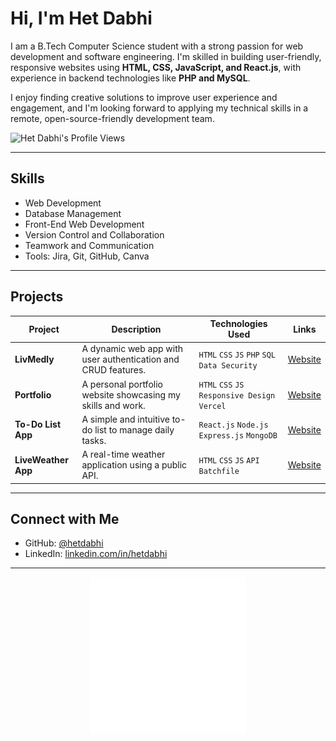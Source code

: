 # Hi, I'm Het Dabhi

I am a B.Tech Computer Science student with a strong passion for web development and software engineering. I'm skilled in building user-friendly, responsive websites using **HTML, CSS, JavaScript, and React.js**, with experience in backend technologies like **PHP and MySQL**.

I enjoy finding creative solutions to improve user experience and engagement, and I'm looking forward to applying my technical skills in a remote, open-source-friendly development team.

  <tr>
    <td><img src="https://komarev.com/ghpvc/?username=hetdabhi&label=Profile%20Views&color=2274c7&style=for-the-badge" alt="Het Dabhi's Profile Views" /></td>
  </tr>

---

## Skills

- Web Development
- Database Management
- Front-End Web Development
- Version Control and Collaboration
- Teamwork and Communication
- Tools: Jira, Git, GitHub, Canva

---

## Projects

| Project | Description | Technologies Used | Links |
|---|---|---|---|
| **LivMedly** | A dynamic web app with user authentication and CRUD features. | `HTML` `CSS` `JS` `PHP` `SQL` `Data Security` | [Website](https://livmedly.vercel.app/) |
| **Portfolio** | A personal portfolio website showcasing my skills and work. | `HTML` `CSS` `JS` `Responsive Design` `Vercel` | [Website](https://portfolio-hetdabhi.vercel.app/) |
| **To-Do List App** | A simple and intuitive to-do list to manage daily tasks. | `React.js` `Node.js` `Express.js` `MongoDB` | [Website](https://to-do-list-olive-phi.vercel.app/) |
| **LiveWeather App** | A real-time weather application using a public API. | `HTML` `CSS` `JS` `API` `Batchfile` | [Website](https://github.com/hetdabhi/live-weather-app) |

---

## Connect with Me

- GitHub: [@hetdabhi](https://github.com/hetdabhi)
- LinkedIn: [linkedin.com/in/hetdabhi](https://linkedin.com/in/hetdabhi)

---

<!-- Let's Code GIF -->
<p align="center">
  <img src="https://github.com/hetdabhi/hetdabhi/blob/main/Let's%20Code.gif" width="250" height="250" alt="Let's Code">
</p>

<!-- Banner Image at Bottom -->
<!-- <p align="center">
  <img src="https://raw.githubusercontent.com/hetdabhi/hetdabhi/main/hetdabhi-banner.jpg" width="400" alt="Het Dabhi Banner">
</p> -->
